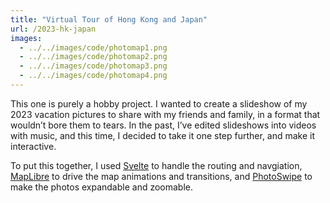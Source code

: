 ```yaml
---
title: "Virtual Tour of Hong Kong and Japan"
url: /2023-hk-japan
images: 
  - ../../images/code/photomap1.png
  - ../../images/code/photomap2.png
  - ../../images/code/photomap3.png
  - ../../images/code/photomap4.png
---
```


This one is purely a hobby project. I wanted to create a slideshow of my 2023 vacation pictures to share with my friends and family, in a format that wouldn’t bore them to tears. In the past, I’ve edited slideshows into videos with music, and this time, I decided to take it one step further, and make it interactive.

To put this together, I used [Svelte](https://svelte.dev/) to handle the routing and navgiation, [MapLibre](https://maplibre.org/) to drive the map animations and transitions, and [PhotoSwipe](https://photoswipe.com/) to make the photos expandable and zoomable.
